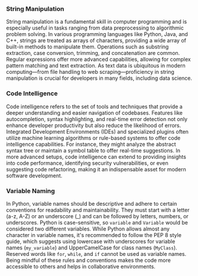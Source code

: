 ### String Manipulation

String manipulation is a fundamental skill in computer programming and is especially useful in tasks ranging from data preprocessing to algorithmic problem solving. In various programming languages like Python, Java, and C++, strings are treated as arrays of characters, providing a wide array of built-in methods to manipulate them. Operations such as substring extraction, case conversion, trimming, and concatenation are common. Regular expressions offer more advanced capabilities, allowing for complex pattern matching and text extraction. As text data is ubiquitous in modern computing—from file handling to web scraping—proficiency in string manipulation is crucial for developers in many fields, including data science.

### Code Intelligence

Code intelligence refers to the set of tools and techniques that provide a deeper understanding and easier navigation of codebases. Features like autocompletion, syntax highlighting, and real-time error detection not only enhance developer productivity but also reduce the likelihood of errors. Integrated Development Environments (IDEs) and specialized plugins often utilize machine learning algorithms or rule-based systems to offer code intelligence capabilities. For instance, they might analyze the abstract syntax tree or maintain a symbol table to offer real-time suggestions. In more advanced setups, code intelligence can extend to providing insights into code performance, identifying security vulnerabilities, or even suggesting code refactoring, making it an indispensable asset for modern software development.


### Variable Naming
In Python, variable names should be descriptive and adhere to certain conventions for readability and maintainability. They must start with a letter (a-z, A-Z) or an underscore (_) and can be followed by letters, numbers, or underscores. Python is case-sensitive, so `variable` and `Variable` would be considered two different variables. While Python allows almost any character in variable names, it's recommended to follow the PEP 8 style guide, which suggests using lowercase with underscores for variable names (`my_variable`) and UpperCamelCase for class names (`MyClass`). Reserved words like `for`, `while`, and `if` cannot be used as variable names. Being mindful of these rules and conventions makes the code more accessible to others and helps in collaborative environments.